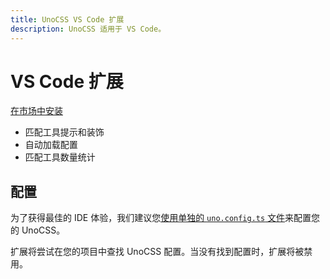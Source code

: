 ```yaml
---
title: UnoCSS VS Code 扩展
description: UnoCSS 适用于 VS Code。
---
```


# VS Code 扩展

[在市场中安装](https://marketplace.visualstudio.com/items?itemName=antfu.unocss)

- 匹配工具提示和装饰
- 自动加载配置
- 匹配工具数量统计

## 配置

为了获得最佳的 IDE 体验，我们建议您[使用单独的 `uno.config.ts` 文件](/guide/config-file)来配置您的 UnoCSS。

扩展将尝试在您的项目中查找 UnoCSS 配置。当没有找到配置时，扩展将被禁用。
